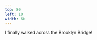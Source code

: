 ```yaml
---
top: 80
left: 10
width: 60
---
```

<span class="voice--tom">
I finally walked across the Brooklyn Bridge!
</span>
